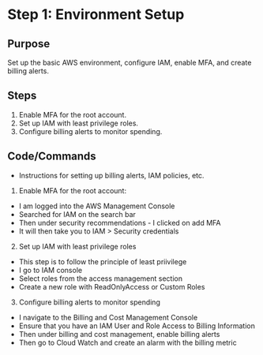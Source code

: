 # Step 1: Environment Setup

## Purpose
Set up the basic AWS environment, configure IAM, enable MFA, and create billing alerts.

## Steps
1. Enable MFA for the root account.
2. Set up IAM with least privilege roles.
3. Configure billing alerts to monitor spending.

## Code/Commands
- Instructions for setting up billing alerts, IAM policies, etc.

1. Enable MFA for the root account: 
- I am logged into the AWS Management Console 
- Searched for IAM on the search bar
- Then under security recommendations - I clicked on add MFA
- It will then take you to IAM > Security credentials

2. Set up IAM with least privilege roles 
- This step is to follow the principle of least priivilege 
- I go to IAM console
- Select roles from the access management section
- Create a new role with ReadOnlyAccess or Custom Roles

3. Configure billing alerts to monitor spending
- I navigate to the Billing and Cost Management Console
- Ensure that you have an IAM User and Role Access to Billing Information
- Then under billing and cost management, enable billing alerts
- Then go to Cloud Watch and create an alarm with the billing metric

